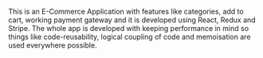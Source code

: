 This is an E-Commerce Application with features like categories, add to cart, working payment gateway and it is developed using React, Redux and Stripe. The whole app is developed with keeping performance in mind so things like code-reusability, logical coupling of code and memoisation are used everywhere possible.  
